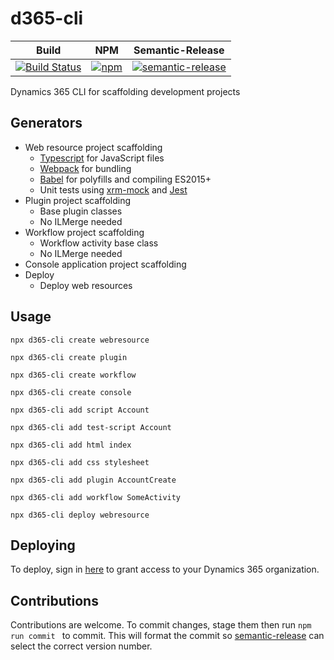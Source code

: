 # d365-cli
|Build|NPM|Semantic-Release|
|-----|---|----------------|
|[![Build Status](https://derekfinlinson.visualstudio.com/GitHub/_apis/build/status/derekfinlinson.d365-cli)](https://derekfinlinson.visualstudio.com/GitHub/_build/latest?definitionId=5)|[![npm](https://img.shields.io/npm/v/d365-cli.svg?style=flat-square)](https://www.npmjs.com/package/d365-cli)|[![semantic-release](https://img.shields.io/badge/%20%20%F0%9F%93%A6%F0%9F%9A%80-semantic--release-e10079.svg?style=flat-square)](https://github.com/semantic-release/semantic-release)|

Dynamics 365 CLI for scaffolding development projects

## Generators

* Web resource project scaffolding
  * [Typescript](https://www.typescriptlang.org/index.html) for JavaScript files
  * [Webpack](https://webpack.js.org/) for bundling
  * [Babel](https://babeljs.io/) for polyfills and compiling ES2015+  
  * Unit tests using [xrm-mock](https://github.com/camelCaseDave/xrm-mock) and [Jest](https://jestjs.io/)
* Plugin project scaffolding
  * Base plugin classes
  * No ILMerge needed
* Workflow project scaffolding
  * Workflow activity base class
  * No ILMerge needed
* Console application project scaffolding
* Deploy
  * Deploy web resources

## Usage

```node
npx d365-cli create webresource

npx d365-cli create plugin

npx d365-cli create workflow

npx d365-cli create console

npx d365-cli add script Account

npx d365-cli add test-script Account

npx d365-cli add html index

npx d365-cli add css stylesheet

npx d365-cli add plugin AccountCreate

npx d365-cli add workflow SomeActivity

npx d365-cli deploy webresource
```
## Deploying

To deploy, sign in [here](https://login.microsoftonline.com/common/oauth2/authorize?response_type=code&client_id=c67c746f-9745-46eb-83bb-5742263736b7&redirect_uri=https://github.com/derekfinlinson/d365-cli) to grant access to your Dynamics 365 organization.

## Contributions

Contributions are welcome. To commit changes, stage them then run ```npm run commit ``` to commit. This will format the commit so [semantic-release](https://semantic-release.gitbook.io/semantic-release/) can select the correct version number.
